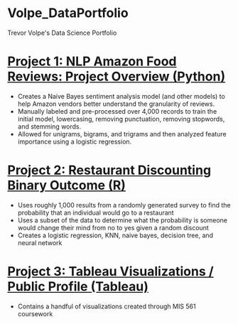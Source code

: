 # Volpe_DataPortfolio
Trevor Volpe's Data Science Portfolio

# [Project 1: NLP Amazon Food Reviews: Project Overview (Python)](https://github.com/tvolps/Volpe_NLP_Amazon)
* Creates a Naive Bayes sentiment analysis model (and other models) to help Amazon vendors better understand the granularity of reviews. 
* Manually labeled and pre-processed over 4,000 records to train the initial model, lowercasing, removing punctuation, removing stopwords, and stemming words. 
* Allowed for unigrams, bigrams, and trigrams and then analyzed feature importance using a logistic regression.

# [Project 2: Restaurant Discounting Binary Outcome (R)](https://github.com/tvolps/DiscountingProjectVolpe-R-)
* Uses roughly 1,000 results from a randomly generated survey to find the probability that an individual would go to a restaurant
* Uses a subset of the data to determine what the probability is someone would change their mind from no to yes given a random discount
* Creates a logistic regression, KNN, naive bayes, decision tree, and neural network

# [Project 3: Tableau Visualizations / Public Profile (Tableau)](https://public.tableau.com/app/profile/trevor.volpe)
* Contains a handful of visualizations created through MIS 561 coursework
